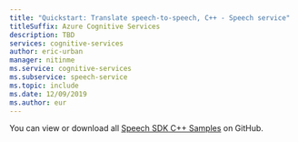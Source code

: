 ```yaml
---
title: "Quickstart: Translate speech-to-speech, C++ - Speech service"
titleSuffix: Azure Cognitive Services
description: TBD
services: cognitive-services
author: eric-urban
manager: nitinme
ms.service: cognitive-services
ms.subservice: speech-service
ms.topic: include
ms.date: 12/09/2019
ms.author: eur
---
```


You can view or download all <a href="https://aka.ms/speech/github-cpp">Speech SDK C++ Samples</a> on GitHub. 
